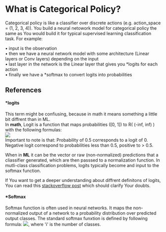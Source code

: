 # What is Categorical Policy?
Categorical policy is like a classifier over discrete actions (e.g. action_space = (1, 2, 3, 4)).
You build a neural netowork model for categorical policy the same as You would build it for typical supervised learning  classification task. For example:  
  
• input is the observation  
• then we have a neural network model with some architecture (Linear layers or Conv layers)
   depending on the input  
• last layer in the network is the Linear layer that gives you *logits for each action  
• finally we have a *softmax to convert logits into probabilities  
## References
#### *logits  
This term might be confiusing, because in math it means something a little bit diffrent than in ML.  
In __math__, Logit is a function that maps probabilities ([0, 1]) to R( (-inf, inf) ) with the following formulas:  
![](https://i.stack.imgur.com/zto5q.png)  
Important to note is that: Probability of 0.5 corresponds to a logit of 0. Negative logit correspond to probabilities less than 0.5, positive to > 0.5.

When in __ML__ it can be the vector or raw (non-normalized) predictions that a cliassifier generated, which are then passsed to a normalization function. In mutli-class classification problems, logits typically become and input to the softmax function.

If You want to get a deeper understanding about diffrent definitons of logits, You can read this [stackoverflow post](https://stackoverflow.com/questions/41455101/what-is-the-meaning-of-the-word-logits-in-tensorflow) which should clarify Your doubts.
#### *Softmax
Softmax function is often used in neural networks. It maps the non-normalized output of a network to a probability distribution over predicted output classes. The standard softmax funxtion is defined by following formula:
![](https://i.stack.imgur.com/iP8Du.png), where 'i' is the number of classes.
